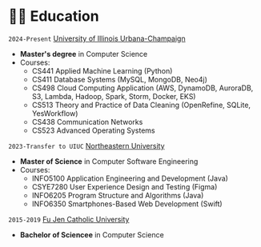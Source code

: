 # 👨‍🎓 Education
`2024-Present` [University of Illinois Urbana-Champaign](https://illinois.edu/)
- **Master's degree** in Computer Science
- Courses: 
  - CS441 Applied Machine Learning (Python)
  - CS411 Database Systems (MySQL, MongoDB, Neo4j)
  - CS498 Cloud Computing Application 
 (AWS, DynamoDB, AuroraDB, S3, Lambda, Hadoop, Spark, Storm, Docker, EKS)
  - CS513 Theory and Practice of Data Cleaning (OpenRefine, SQLite, YesWorkflow)
  - CS438 Communication Networks
  - CS523 Advanced Operating Systems


`2023-Transfer to UIUC` [Northeastern University](https://www.northeastern.edu/)
- **Master of Science** in Computer Software Engineering
- Courses:
  - INFO5100 Application Engineering and Development (Java)
  - CSYE7280 User Experience Design and Testing (Figma)
  - INFO6205 Program Structure and Algorithms (Java)
  - INFO6350 Smartphones-Based Web Development (Swift)
  
`2015-2019` [Fu Jen Catholic University](https://www.fju.edu.tw/indexEN.jsp)
- **Bachelor of Sciencee**  in Computer Science